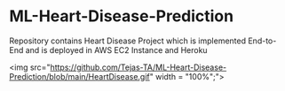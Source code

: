 # ML-Heart-Disease-Prediction
Repository contains Heart Disease Project which is implemented End-to-End and is deployed in AWS EC2 Instance and Heroku

<img src="https://github.com/Tejas-TA/ML-Heart-Disease-Prediction/blob/main/HeartDisease.gif" width = "100%";">

